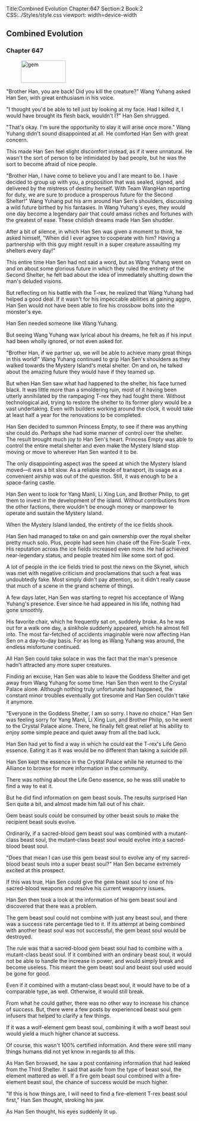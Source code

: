 Title:Combined Evolution 
Chapter:647 
Section:2 
Book:2 
CSS:../Styles/style.css 
viewport: width=device-width
  
## Combined Evolution
### Chapter 647
  
<figure>
	<img src="../Images/gem.gif" alt="gem" id="gem" width="120" height="60" />
</figure>
  

  
"Brother Han, you are back! Did you kill the creature?" Wang Yuhang asked Han Sen, with great enthusiasm in his voice.

"I thought you'd be able to tell just by looking at my face. Had I killed it, I would have brought its flesh back, wouldn't I?" Han Sen shrugged.

"That's okay. I'm sure the opportunity to slay it will arise once more." Wang Yuhang didn't sound disappointed at all. He comforted Han Sen with great concern.

This made Han Sen feel slight discomfort instead, as if it were unnatural. He wasn't the sort of person to be intimidated by bad people, but he was the sort to become afraid of nice people.

"Brother Han, I have come to believe you and I are meant to be. I have decided to group up with you, a proposition that was sealed, signed, and delivered by the mistress of destiny herself. With Team WangHan reporting for duty, we are sure to produce a prosperous future for the Second Shelter!" Wang Yuhang put his arm around Han Sen's shoulders, discussing a wild future birthed by his fantasies. In Wang Yuhang's eyes, they would one day become a legendary pair that could amass riches and fortunes with the greatest of ease. These childish dreams made Han Sen shudder.

After a bit of silence, in which Han Sen was given a moment to think, he asked himself, "When did I ever agree to cooperate with him? Having a partnership with this guy might result in a super creature assaulting my shelters every day!"

This entire time Han Sen had not said a word, but as Wang Yuhang went on and on about some glorious future in which they ruled the entirety of the Second Shelter, he felt bad about the idea of immediately shutting down the man's deluded visions.

But reflecting on his battle with the T-rex, he realized that Wang Yuhang had helped a good deal. If it wasn't for his impeccable abilities at gaining aggro, Han Sen would not have been able to fire his crossbow bolts into the monster's eye.

Han Sen needed someone like Wang Yuhang.

But seeing Wang Yuhang wax lyrical about his dreams, he felt as if his input had been wholly ignored, or not even asked for.

"Brother Han, if we partner up, we will be able to achieve many great things in this world!" Wang Yuhang continued to grip Han Sen's shoulders as they walked towards the Mystery Island's metal shelter. On and on, he talked about the amazing future they would have if they teamed up.

But when Han Sen saw what had happened to the shelter, his face turned black. It was little more than a smoldering ruin, most of it having been utterly annihilated by the rampaging T-rex they had fought there. Without technological aid, trying to restore the shelter to its former glory would be a vast undertaking. Even with builders working around the clock, it would take at least half a year for the renovations to be completed.

Han Sen decided to summon Princess Empty, to see if there was anything she could do. Perhaps she had some manner of control over the shelter. The result brought much joy to Han Sen's heart. Princess Empty was able to control the entire metal shelter and even make the Mystery Island stop moving or move to wherever Han Sen wanted it to be.

The only disappointing aspect was the speed at which the Mystery Island moved—it was a bit slow. As a reliable mode of transport, its usage as a convenient airship was out of the question. Still, it was enough to be a space-faring castle.

Han Sen went to look for Yang Manli, Li Xing Lun, and Brother Philip, to get them to invest in the development of the island. Without contributions from the other factions, there wouldn't be enough money or manpower to operate and sustain the Mystery Island.

When the Mystery Island landed, the entirety of the ice fields shook.

Han Sen had managed to take on and gain ownership over the royal shelter pretty much solo. Plus, people had seen him chase off the Fire-Scale T-rex. His reputation across the ice fields increased even more. He had achieved near-legendary status, and people treated him like some sort of god.

A lot of people in the ice fields tried to post the news on the Skynet, which was met with negative criticism and proclamations that such a feat was undoubtedly fake. Most simply didn't pay attention, so it didn't really cause that much of a scene in the grand scheme of things.

A few days later, Han Sen was starting to regret his acceptance of Wang Yuhang's presence. Ever since he had appeared in his life, nothing had gone smoothly.

His favorite chair, which he frequently sat on, suddenly broke. As he was out for a walk one day, a sinkhole suddenly appeared, which he almost fell into. The most far-fetched of accidents imaginable were now affecting Han Sen on a day-to-day basis. For as long as Wang Yuhang was around, the endless misfortune continued.

All Han Sen could take solace in was the fact that the man's presence hadn't attracted any more super creatures.

Finding an excuse, Han Sen was able to leave the Goddess Shelter and get away from Wang Yuhang for some time. Han Sen then went to the Crystal Palace alone. Although nothing truly unfortunate had happened, the constant minor troubles eventually got tiresome and Han Sen couldn't take it anymore.

"Everyone in the Goddess Shelter, I am so sorry. I have no choice." Han Sen was feeling sorry for Yang Manli, Li Xing Lun, and Brother Philip, so he went to the Crystal Palace alone. There, he finally felt great relief at his ability to enjoy some simple peace and quiet away from all the bad luck.

Han Sen had yet to find a way in which he could eat the T-rex's Life Geno essence. Eating it as it was would be no different than taking a suicide pill.

Han Sen kept the essence in the Crystal Palace while he returned to the Alliance to browse for more information in the community.

There was nothing about the Life Geno essence, so he was still unable to find a way to eat it.

But he did find information on gem beast souls. The results surprised Han Sen quite a bit, and almost made him fall out of his chair.

Gem beast souls could be consumed by other beast souls to make the recipient beast souls evolve.

Ordinarily, if a sacred-blood gem beast soul was combined with a mutant-class beast soul, the mutant-class beast soul would evolve into a sacred-blood beast soul.

"Does that mean I can use this gem beast soul to evolve any of my sacred-blood beast souls into a super beast soul?" Han Sen became extremely excited at this prospect.

If this was true, Han Sen could give the gem beast soul to one of his sacred-blood weapons and resolve his current weaponry issues.

Han Sen then took a look at the information of his gem beast soul and discovered that there was a problem.

The gem beast soul could not combine with just any beast soul, and there was a success rate percentage tied to it. If its attempt at being combined with another beast soul was not successful, the gem beast soul would be destroyed.

The rule was that a sacred-blood gem beast soul had to combine with a mutant-class beast soul. If it combined with an ordinary beast soul, it would not be able to handle the increase in power, and would simply break and become useless. This meant the gem beast soul and beast soul used would be gone for good.

Even if it combined with a mutant-class beast soul, it would have to be of a comparable type, as well. Otherwise, it would still break.

From what he could gather, there was no other way to increase his chance of success. But, there were a few posts by experienced beast soul gem infusers that helped to clarify a few things.

If it was a wolf-element gem beast soul, combining it with a wolf beast soul would yield a much higher chance at success.

Of course, this wasn't 100% certified information. And there were still many things humans did not yet know in regards to all this.

As Han Sen browsed, he saw a post containing information that had leaked from the Third Shelter. It said that aside from the type of beast soul, the element mattered as well. If a fire gem beast soul combined with a fire-element beast soul, the chance of success would be much higher.

"If this is how things are, I will need to find a fire-element T-rex beast soul first," Han Sen thought, stroking his jaw.

As Han Sen thought, his eyes suddenly lit up.